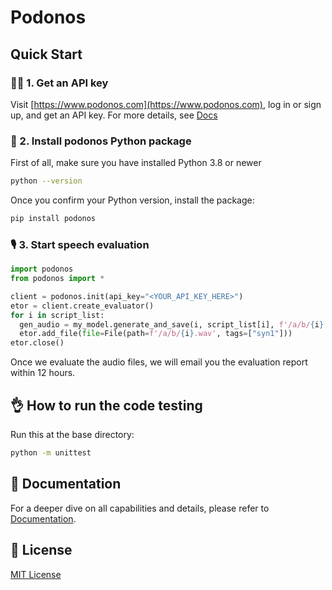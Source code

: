 # Podonos

## Quick Start

### 👨‍💻 1. Get an API key
Visit [https://www.podonos.com](https://www.podonos.com), log in or sign up, and get an API key.
For more details, see [Docs](https://www.podonos.com/docs/apikey)

### 💾 2. Install podonos Python package
First of all, make sure you have installed Python 3.8 or newer

```bash
python --version
```

Once you confirm your Python version, install the package:

```bash
pip install podonos
```

### 🎙️ 3. Start speech evaluation
```python
import podonos
from podonos import *

client = podonos.init(api_key="<YOUR_API_KEY_HERE>")
etor = client.create_evaluator()
for i in script_list:
  gen_audio = my_model.generate_and_save(i, script_list[i], f'/a/b/{i}.wav')
  etor.add_file(file=File(path=f'/a/b/{i}.wav', tags=["syn1"]))
etor.close()
```
Once we evaluate the audio files, we will email you the evaluation report within 12 hours.

## 👌 How to run the code testing

Run this at the base directory:
```bash
python -m unittest
```

## 📗 Documentation

For a deeper dive on all capabilities and details, please refer to [Documentation](https://www.podonos.com/docs).

## 📑 License
[MIT License](https://github.com/podonos/pysdk/blob/main/LICENSE)